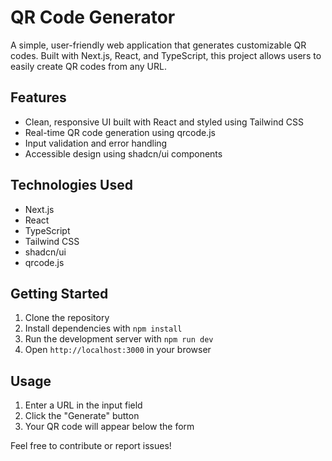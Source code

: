 # QR Code Generator

A simple, user-friendly web application that generates customizable QR codes. Built with Next.js, React, and TypeScript, this project allows users to easily create QR codes from any URL.

## Features

- Clean, responsive UI built with React and styled using Tailwind CSS
- Real-time QR code generation using qrcode.js
- Input validation and error handling
- Accessible design using shadcn/ui components

## Technologies Used

- Next.js
- React
- TypeScript
- Tailwind CSS
- shadcn/ui
- qrcode.js

## Getting Started

1. Clone the repository
2. Install dependencies with `npm install`
3. Run the development server with `npm run dev`
4. Open `http://localhost:3000` in your browser

## Usage

1. Enter a URL in the input field
2. Click the "Generate" button
3. Your QR code will appear below the form

Feel free to contribute or report issues!
